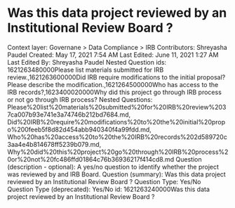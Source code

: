 # Was this data project reviewed by an Institutional Review Board ?

Context layer: Governane > Data Compliance > IRB
Contributors: Shreyasha Paudel
Created: May 17, 2021 7:54 AM
Last Edited: June 11, 2021 1:27 AM
Last Edited By: Shreyasha Paudel
Nested Question ids: 1621263480000Please list materials submitted for IRB review.,1621263600000Did IRB require modifications to the initial proposal? Please describe the modification.,1621264500000Who has access to the IRB records?,1623400020000Why did this project go through IRB process or not go through IRB process? 
Nested Questions: Please%20list%20materials%20submitted%20for%20IRB%20review%2037ca007b93e741e3a74746b212bd7684.md, Did%20IRB%20require%20modifications%20to%20the%20initial%20propo%200feeb5f8d82d454abb940340f4a99fdd.md, Who%20has%20access%20to%20the%20IRB%20records%202d589720c3aa4e4b814678ff5239b079.md, Why%20did%20this%20project%20go%20through%20IRB%20process%20or%20not%20fc486ffd01864c76b36936217f414cd8.md
Question (description - optional): A yes/no question to identify whether the project was reviewed by and IRB Board.
Question (summary): Was this data project reviewed by an Institutional Review Board ?
Question Type: Yes/No
Question Type (deprecated): Yes/No
id: 1621263240000Was this data project reviewed by an Institutional Review Board ?